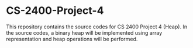 # CS-2400-Project-4
This repository contains the source codes for CS 2400 Project 4 (Heap). In the source codes, a binary heap will be implemented using array representation and heap operations will be performed.
